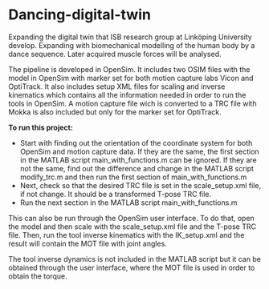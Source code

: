 # Dancing-digital-twin
Expanding the digital twin that ISB research group at Linköping University develop. Expanding with biomechanical modelling of the human body by a dance sequence. Later acquired muscle forces will be analysed.

The pipeline is developed in OpenSim. It includes two OSIM files with the model in OpenSim with marker set for both motion capture labs Vicon and OptiTrack. It also includes setup XML files for scaling and inverse kinematics which contains all the information needed in order to run the tools in OpenSim. A motion capture file wich is converted to a TRC file with Mokka is also included but only for the marker set for OptiTrack.


**To run this project:**
-  Start with finding out the orientation of the coordinate system for both OpenSim and motion capture data. If they are the same, the first section in the    MATLAB script main_with_functions.m can be ignored. If they are not the same, find out the difference and change in the MATLAB script modify_trc.m and      then run the first section of main_with_functions.m
-  Next, check so that the desired TRC file is set in the scale_setup.xml file, if not change. It should be a transformed T-pose TRC file.
-  Run the next section in the MATLAB script main_with_functions.m

This can also be run through the OpenSim user interface. To do that, open the model and then scale with the scale_setup.xml file and the T-pose TRC file. Then, run the tool inverse kinematics with the IK_setup.xml and the result will contain the MOT file with joint angles. 

The tool inverse dynamics is not included in the MATLAB script but it can be obtained through the user interface, where the MOT file is used in order to obtain the torque. 

